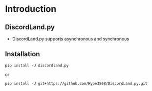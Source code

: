 # Introduction

## DiscordLand.py

- DiscordLand.py supports asynchronous and synchronous

## Installation

```
pip install -U discordland.py
```

or

```
pip install -U git+https://github.com/Hype3808/DiscordLand.py.git
```
